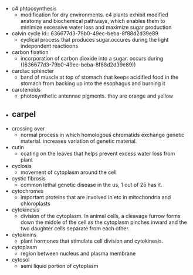 - c4 phtoosynthesis
	- modification for dry environments. c4 plants exhibit modified anatomy and biochemical pathways, which enables them to minimize excessive water loss and maximize sugar production
- calvin cycle
  id:: 636677d3-79b0-49ec-beba-8f88d2d39e89
	- cyclical process that produces sugar.occures during the light independent reactioons
- carbon fixation
	- incorporation of carbon dioxide into a sugar. occurs during ((636677d3-79b0-49ec-beba-8f88d2d39e89))
- cardiac sphincter
	- band of muscle at top of stomach that keeps acidified food in the stomach from backing up into the esophagus and burning it
- carotenoids
	- photosynthetic antennae pigments. they are orange and yellow
- carpel
	-
- crossing over
	- normal process in which homologous chromatids exchange genetic material. increases variation of genetic material.
- cutin
	- coating on the leaves that helps prevent excess water loss from plant
- cyclosis
	- movement of cytoplasm around the cell
- cystic fibrosis
	- common lethal genetic disease in the us, 1 out of 25 has it.
- cytochromes
	- important proteins that are involved in etc in mitochondria and chloroplasts
- cytokinesis
	- division of the cytoplasm. In animal cells, a cleavage furrow forms down the middle of the cell as the cytoplasm pinches inward and the two daughter cells separate from each other.
- cytokinins
	- plant hormones that stimulate cell division and cytokinesis.
- cytoplasm
	- region between nucleus and plasma membrane
- cytosol
	- semi liquid portion of cytoplasm